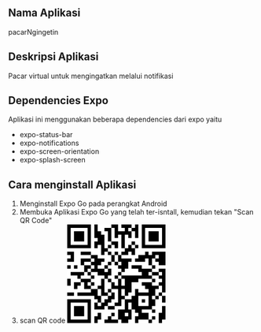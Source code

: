 ## Nama Aplikasi

pacarNgingetin

## Deskripsi Aplikasi

Pacar virtual untuk mengingatkan melalui notifikasi

## Dependencies Expo

Aplikasi ini menggunakan beberapa dependencies dari expo yaitu

- expo-status-bar
- expo-notifications
- expo-screen-orientation
- expo-splash-screen

## Cara menginstall Aplikasi

1. Menginstall Expo Go pada perangkat Android
2. Membuka Aplikasi Expo Go yang telah ter-isntall, kemudian tekan "Scan QR Code"
3. scan QR code
   ![qr](qr.png)
